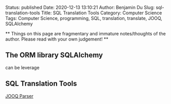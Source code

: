 Status: published
Date: 2020-12-13 13:10:21
Author: Benjamin Du
Slug: sql-translation-tools
Title: SQL Translation Tools
Category: Computer Science
Tags: Computer Science, programming, SQL, translation, translate, JOOQ, SQLAlchemy

**
Things on this page are fragmentary and immature notes/thoughts of the author.
Please read with your own judgement!
**

## The ORM library SQLAlchemy 

can be leverage

## SQL Translation Tools

[JOOQ Parser](https://www.jooq.org/translate/)

